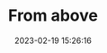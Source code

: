 ---
layout: post
title: 'From above'
date: '2023-02-19 15:26:16'
last_modified_at: '2024-09-23 10:42:55'
category: "Arona"
tags:
  - Italy
  - Arona
  - architecture
description: "Arona’s historic Piazza del Popolo from Parco della Rocca Borromea"
featImage: '20230219_arona-5819.webp'
featImageAlt: 'Arona’s characteristic Piazza del Popolo from Parco della Rocca Borromea'
featImageWidth: '1440'
featImageHeight: '962'
coffeeTable: false
---